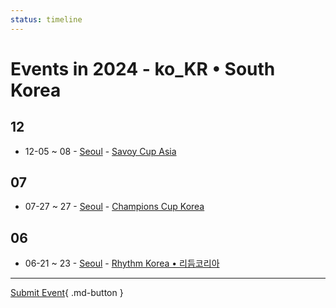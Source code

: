```yaml
---
status: timeline
---
```


# Events in 2024 - ko_KR • South Korea
## 12

- 12-05 ~ 08 - [Seoul](Seoul.md) - [Savoy Cup Asia](savoy-cup-asia.md)

## 07

- 07-27 ~ 27 - [Seoul](Seoul.md) - [Champions Cup Korea](champions-cup-korea.md)

## 06

- 06-21 ~ 23 - [Seoul](Seoul.md) - [Rhythm Korea • 리듬코리아](rhythm-korea.md)


---

[Submit Event](https://github.com/swingdance/events/issues/new?assignees=&labels=add+event&projects=&template=02-add_entity.yml&title=Add%20Event%3A%20ko_KR%20%E2%80%A2%20%3CName%3E&region=ko_KR&province=&city=&org_id=){ .md-button }
